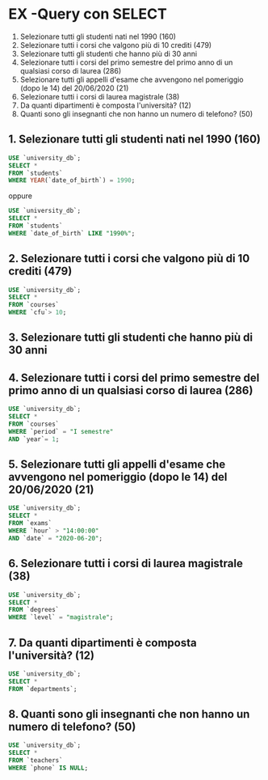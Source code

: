 # EX -Query con SELECT 
1. Selezionare tutti gli studenti nati nel 1990 (160)
2. Selezionare tutti i corsi che valgono più di 10 crediti (479)
3. Selezionare tutti gli studenti che hanno più di 30 anni
4. Selezionare tutti i corsi del primo semestre del primo anno di un qualsiasi corso di
laurea (286)
5. Selezionare tutti gli appelli d'esame che avvengono nel pomeriggio (dopo le 14) del
20/06/2020 (21)
6. Selezionare tutti i corsi di laurea magistrale (38)
7. Da quanti dipartimenti è composta l'università? (12)
8. Quanti sono gli insegnanti che non hanno un numero di telefono? (50)

## 1. Selezionare tutti gli studenti nati nel 1990 (160)
```sql
USE `university_db`;
SELECT *
FROM `students`
WHERE YEAR(`date_of_birth`) = 1990;
```
oppure

```sql
USE `university_db`;
SELECT *
FROM `students`
WHERE `date_of_birth` LIKE "1990%";
```
## 2. Selezionare tutti i corsi che valgono più di 10 crediti (479)
```sql
USE `university_db`;
SELECT *
FROM `courses`
WHERE `cfu`> 10;
```
## 3. Selezionare tutti gli studenti che hanno più di 30 anni

## 4. Selezionare tutti i corsi del primo semestre del primo anno di un qualsiasi corso di laurea (286)
```sql
USE `university_db`;
SELECT *
FROM `courses`
WHERE `period` = "I semestre"
AND `year`= 1;
```
## 5. Selezionare tutti gli appelli d'esame che avvengono nel pomeriggio (dopo le 14) del 20/06/2020 (21)
```sql
USE `university_db`;
SELECT *
FROM `exams`
WHERE `hour` > "14:00:00"
AND `date` = "2020-06-20";
```
## 6. Selezionare tutti i corsi di laurea magistrale (38)
```sql
USE `university_db`;
SELECT *
FROM `degrees`
WHERE `level` = "magistrale";
```
## 7. Da quanti dipartimenti è composta l'università? (12)
```sql
USE `university_db`;
SELECT *
FROM `departments`;
```
## 8. Quanti sono gli insegnanti che non hanno un numero di telefono? (50)
```sql
USE `university_db`;
SELECT *
FROM `teachers`
WHERE `phone` IS NULL;
```
